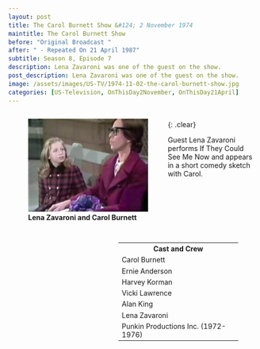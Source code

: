 ```yaml
---
layout: post
title: The Carol Burnett Show &#124; 2 November 1974
maintitle: The Carol Burnett Show
before: "Original Broadcast "
after: " - Repeated On 21 April 1987"
subtitle: Season 8, Episode 7
description: Lena Zavaroni was one of the guest on the show.
post_description: Lena Zavaroni was one of the guest on the show.
image: /assets/images/US-TV/1974-11-02-the-carol-burnett-show.jpg
categories: [US-Television, OnThisDay2November, OnThisDay21April]
---
```


<figure class="fig1">
<img src="/assets/images/US-TV/1974-11-02-the-carol-burnett-show.jpg" class="full-width">
<figcaption>
<strong>Lena Zavaroni and Carol Burnett</strong>
</figcaption>
</figure>

<figure class="fig2">
<table>
<tr><th>Cast and Crew</th></tr>
<tr><td>Carol Burnett</td></tr>
<tr><td>Ernie Anderson</td></tr>
<tr><td>Harvey Korman</td></tr>
<tr><td>Vicki Lawrence</td></tr>
<tr><td>Alan King</td></tr>
<tr><td>Lena Zavaroni</td></tr>
<tr><td>Punkin Productions Inc. (1972-1976)</td></tr>
</table>
</figure>

<br />{: .clear}

Guest Lena Zavaroni performs If They Could See Me Now and appears in a short comedy sketch with Carol.

<style>
.fig1 {float:left; width:48%;}
figcaption {float:left; width:100%;}

.fig2 {float:right; width:48%;}
figcaption {float:left; width:100%;}

@media only screen and (max-width: 700px) {
.fig1, .fig2 {float:left; width:100%;}
figcaption {float:left; width:90%; margin-bottom: 10px;}
}
</style>

